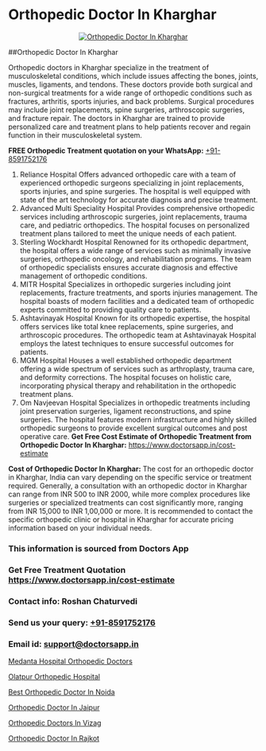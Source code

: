 # Orthopedic Doctor In Kharghar

<p align="center">
  <a href="https://doctorsapp.in">
    <img src="https://i.ibb.co/tqM3hNg/sqdqdqsddsa.png" alt="Orthopedic Doctor In Kharghar">
  </a>
</p>
##Orthopedic Doctor In Kharghar

Orthopedic doctors in Kharghar specialize in the treatment of musculoskeletal conditions, which include issues affecting the bones, joints, muscles, ligaments, and tendons. These doctors provide both surgical and non-surgical treatments for a wide range of orthopedic conditions such as fractures, arthritis, sports injuries, and back problems. Surgical procedures may include joint replacements, spine surgeries, arthroscopic surgeries, and fracture repair. The doctors in Kharghar are trained to provide personalized care and treatment plans to help patients recover and regain function in their musculoskeletal system.

**FREE Orthopedic Treatment quotation on your WhatsApp:**  [+91-8591752176](https://api.whatsapp.com/send?phone=8591752176)

1) Reliance Hospital   Offers advanced orthopedic care with a team of experienced orthopedic surgeons specializing in joint replacements, sports injuries, and spine surgeries. The hospital is well equipped with state of the art technology for accurate diagnosis and precise treatment.
2) Advanced Multi Speciality Hospital   Provides comprehensive orthopedic services including arthroscopic surgeries, joint replacements, trauma care, and pediatric orthopedics. The hospital focuses on personalized treatment plans tailored to meet the unique needs of each patient.
3) Sterling Wockhardt Hospital   Renowned for its orthopedic department, the hospital offers a wide range of services such as minimally invasive surgeries, orthopedic oncology, and rehabilitation programs. The team of orthopedic specialists ensures accurate diagnosis and effective management of orthopedic conditions.
4) MITR Hospital   Specializes in orthopedic surgeries including joint replacements, fracture treatments, and sports injuries management. The hospital boasts of modern facilities and a dedicated team of orthopedic experts committed to providing quality care to patients.
5) Ashtavinayak Hospital   Known for its orthopedic expertise, the hospital offers services like total knee replacements, spine surgeries, and arthroscopic procedures. The orthopedic team at Ashtavinayak Hospital employs the latest techniques to ensure successful outcomes for patients.
6) MGM Hospital   Houses a well established orthopedic department offering a wide spectrum of services such as arthroplasty, trauma care, and deformity corrections. The hospital focuses on holistic care, incorporating physical therapy and rehabilitation in the orthopedic treatment plans.
7) Om Navjeevan Hospital   Specializes in orthopedic treatments including joint preservation surgeries, ligament reconstructions, and spine surgeries. The hospital features modern infrastructure and highly skilled orthopedic surgeons to provide excellent surgical outcomes and post operative care.
**Get Free Cost Estimate of Orthopedic Treatment from Orthopedic Doctor In Kharghar:** https://www.doctorsapp.in/cost-estimate

**Cost of Orthopedic Doctor In Kharghar:**
The cost for an orthopedic doctor in Kharghar, India can vary depending on the specific service or treatment required. Generally, a consultation with an orthopedic doctor in Kharghar can range from INR 500 to INR 2000, while more complex procedures like surgeries or specialized treatments can cost significantly more, ranging from INR 15,000 to INR 1,00,000 or more. It is recommended to contact the specific orthopedic clinic or hospital in Kharghar for accurate pricing information based on your individual needs.

### This information is sourced from Doctors App 
### Get Free Treatment Quotation https://www.doctorsapp.in/cost-estimate
### Contact info: Roshan Chaturvedi 
### Send us your query: [+91-8591752176](https://api.whatsapp.com/send?phone=8591752176) 
### Email id: support@doctorsapp.in

[Medanta Hospital Orthopedic Doctors](https://www.linkedin.com/pulse/medanta-hospital-orthopedic-doctors-doctorsapp-chittagong-w060e?trackingId=5%2BjqBnvtDjFTSd0iMtntZA%3D%3D&lipi=urn%3Ali%3Apage%3Ad_flagship3_company_admin%3BUjs5mcUZR9ewYOKOFkpg2w%3D%3D)

[Olatpur Orthopedic Hospital](https://www.linkedin.com/pulse/olatpur-orthopedic-hospital-doctorsapp-dhaka-s9aye?trackingId=HJLAWo1H5eJXzdZpViP9fw%3D%3D&lipi=urn%3Ali%3Apage%3Ad_flagship3_company_admin%3Bo%2BosOGJBSO63YocmsfjAZA%3D%3D)

[Best Orthopedic Doctor In Noida](https://medium.com/@vimalrana22/best-orthopedic-doctor-in-noida-5fe7448c5c3c)

[Orthopedic Doctor In Jaipur](https://medium.com/@vimalrana22/orthopedic-doctor-in-jaipur-cab5aa22cd63)

[Orthopedic Doctors In Vizag](https://doctors-apps.github.io/doctorsapp/orthopedic-doctors-in-vizag)

[Orthopedic Doctor In Rajkot](https://doctors-apps.github.io/doctorsapp/orthopedic-doctor-in-rajkot)

